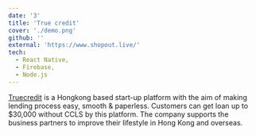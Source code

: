 ```yaml
---
date: '3'
title: 'True credit'
cover: './demo.png'
github: ''
external: 'https://www.shopout.live/'
tech:
  - React Native,
  - Firebase,
  - Node.js
---
```


[Truecredit](https://www.truecredithk.com/) is a Hongkong based start-up platform with the aim of making lending process easy, smooth & paperless. Customers can get loan up to $30,000 without CCLS by this platform. The company supports the business partners to improve their lifestyle in Hong Kong and overseas.
